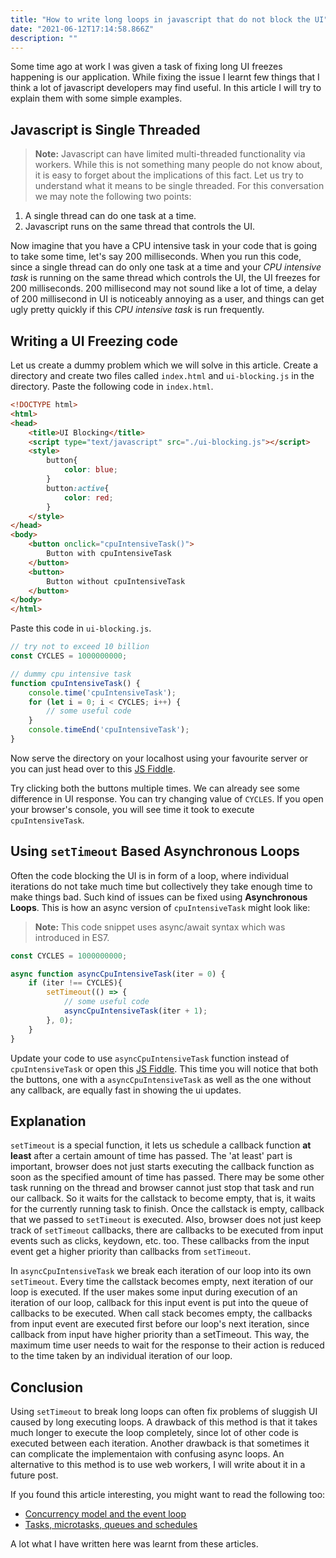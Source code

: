 ```yaml
---
title: "How to write long loops in javascript that do not block the UI"
date: "2021-06-12T17:14:58.866Z"
description: ""
---
```


Some time ago at work I was given a task of fixing long UI freezes happening is our application.
While fixing the issue I learnt few things that I think a lot of javascript developers may find useful.
In this article I will try to explain them with some simple examples.

## Javascript is Single Threaded

> __Note:__ Javascript can have limited multi-threaded functionality via workers.
While this is not something many people do not know about, it is easy to forget about the implications of this fact.
Let us try to understand what it means to be single threaded. For this conversation we may note the following two points:

1. A single thread can do one task at a time.
2. Javascript runs on the same thread that controls the UI.

Now imagine that you have a CPU intensive task in your code that is going to take some time, let's say 200 milliseconds.
When you run this code, since a single thread can do only one task at a time and your _CPU intensive task_ is running on
the same thread which controls the UI, the UI freezes for 200 milliseconds. 200 millisecond may not sound like a lot of
time, a delay of 200 millisecond in UI is noticeably annoying as a user, and things can get ugly pretty quickly if this 
_CPU intensive task_ is run frequently.

## Writing a UI Freezing code

Let us create a dummy problem which we will solve in this article. Create a directory and create two files called
`index.html` and `ui-blocking.js` in the directory. Paste the following code in `index.html`.
```HTML
<!DOCTYPE html>
<html>
<head>
	<title>UI Blocking</title>
	<script type="text/javascript" src="./ui-blocking.js"></script>
	<style>
		button{
			color: blue;
		}
		button:active{
			color: red;
		}
	</style>
</head>
<body>
	<button onclick="cpuIntensiveTask()">
		Button with cpuIntensiveTask
	</button>
	<button>
		Button without cpuIntensiveTask
	</button>
</body>
</html>
```
Paste this code in `ui-blocking.js`.
```javascript
// try not to exceed 10 billion
const CYCLES = 1000000000;

// dummy cpu intensive task
function cpuIntensiveTask() {
    console.time('cpuIntensiveTask');
    for (let i = 0; i < CYCLES; i++) {
        // some useful code
    }
    console.timeEnd('cpuIntensiveTask');
}
```
Now serve the directory on your localhost using your favourite server or you can just head over to this 
<a href="https://jsfiddle.net/jayankmayukh/pyqjd4g9/" rel="noopener noreferrer" target="_blank">JS Fiddle</a>.

Try clicking both the buttons multiple times. We can already see some difference in UI response.
You can try changing value of `CYCLES`. If you open your browser's console, you will see time it took to execute 
`cpuIntensiveTask`.

## Using `setTimeout` Based Asynchronous Loops
Often the code blocking the UI is in form of a loop, where individual iterations do not take much time but collectively 
they take enough time to make things bad. Such kind of issues can be fixed using __Asynchronous Loops__. This is
how an async version of `cpuIntensiveTask` might look like:
> __Note:__ This code snippet uses async/await syntax which was introduced in ES7.
```javascript
const CYCLES = 1000000000;

async function asyncCpuIntensiveTask(iter = 0) {
    if (iter !== CYCLES){
        setTimeout(() => {
            // some useful code
            asyncCpuIntensiveTask(iter + 1);
        }, 0);
    }
}
```
Update your code to use `asyncCpuIntensiveTask` function instead of `cpuIntensiveTask` or open this
<a href="https://jsfiddle.net/jayankmayukh/59x471b0/" rel="noopener noreferrer" target="_blank">JS Fiddle</a>.
This time you will notice that both the buttons, one with a `asyncCpuIntensiveTask` as well as the one without any callback,
are equally fast in showing the ui updates.

## Explanation
`setTimeout` is a special function, it lets us schedule a callback function __at least__ after a certain amount of time has passed.
The 'at least' part is important, browser does not just starts executing the callback function as soon as the specified amount
of time has passed. There may be some other task running on the thread and browser cannot just stop that task and run our callback.
So it waits for the callstack to become empty, that is, it waits for the currently running task to finish. Once the callstack
is empty, callback that we passed to `setTimeout` is executed. Also, browser does not just keep track of `setTimeout` callbacks,
there are callbacks to be executed from input events such as clicks, keydown, etc. too. These callbacks from the input event get
a higher priority than callbacks from `setTimeout`.

In `asyncCpuIntensiveTask` we break each iteration of our loop into its own `setTimeout`. Every time the callstack becomes empty,
next iteration of our loop is executed. If the user makes some input during execution of an iteration of our loop, callback for
this input event is put into the queue of callbacks to be executed. When call stack becomes empty, the callbacks from input event
are executed first before our loop's next iteration, since callback from input have higher priority than a setTimeout. This way,
the maximum time user needs to wait for the response to their action is reduced to the time taken by an individual iteration of
our loop.

## Conclusion
Using `setTimeout` to break long loops can often fix problems of sluggish UI caused by long executing loops. A drawback of this
method is that it takes much longer to execute the loop completely, since lot of other code is executed between each iteration.
Another drawback is that sometimes it can complicate the implementaion with confusing async loops. An alternative to this method
is to use web workers, I will write about it in a future post.

If you found this article interesting, you might want to read the following too:
- <a href="https://developer.mozilla.org/en-US/docs/Web/JavaScript/EventLoop" rel="noopener noreferrer" target="_blank">Concurrency model and the event loop</a>
- <a href="https://jakearchibald.com/2015/tasks-microtasks-queues-and-schedules/" rel="noopener noreferrer" target="_blank">Tasks, microtasks, queues and schedules</a>

A lot what I have written here was learnt from these articles.
